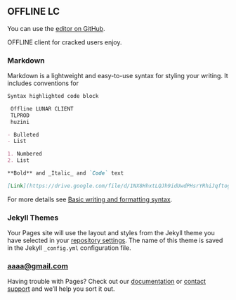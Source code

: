 ## OFFLINE LC

You can use the [editor on GitHub](https://github.com/iusehuzinii/hello-world/edit/main/README.md).

OFFLINE client for cracked users enjoy.

### Markdown

Markdown is a lightweight and easy-to-use syntax for styling your writing. It includes conventions for

```markdown
Syntax highlighted code block

 Offline LUNAR CLIENT
 TLPROD
 huzini

- Bulleted
- List

1. Numbered
2. List

**Bold** and _Italic_ and `Code` text

[Link](https://drive.google.com/file/d/1NX8HhxtLQJh9idUwdPHsrYRhiJqftogk/view?usp=sharing) and ![Image]()
```

For more details see [Basic writing and formatting syntax](https://docs.github.com/en/github/writing-on-github/getting-started-with-writing-and-formatting-on-github/basic-writing-and-formatting-syntax).

### Jekyll Themes

Your Pages site will use the layout and styles from the Jekyll theme you have selected in your [repository settings](https://github.com/iusehuzinii/hello-world/settings/pages). The name of this theme is saved in the Jekyll `_config.yml` configuration file.

### aaaa@gmail.com

Having trouble with Pages? Check out our [documentation](https://docs.github.com/categories/github-pages-basics/) or [contact support](https://support.github.com/contact) and we’ll help you sort it out.

